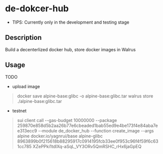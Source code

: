 # de-dokcer-hub

* TIPS: Currently only in the development and testing stage

## Description

Build a decenterlized docker hub, store docker images in Walrus

## Usage

TODO

+ upload image

> docker save alpine-base:glibc -o alpine-base:glibc.tar
> walrus store ./alpine-base:glibc.tar

+ testnet

> sui client call --gas-budget 10000000   --package 259870e858d5b2aa26b77e6cbeaded1bab55ed9e4be173f4e84aba7ee313ecc9 --module de_docker_hub  --function create_image --args alpine docker.io/yagnrui/base alpine-glibc 8963899b0f215618b88295917c0914195fcb33ee0f953c96f4f59f6c631cc785 XZePPki1tdlXq-aSqL_VY3ORv5QmRSHC_rHx6jaGpEQ